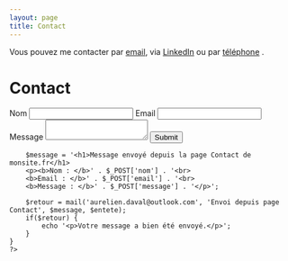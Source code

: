 ```yaml
---
layout: page
title: Contact
---
```


<p> Vous pouvez me contacter par <a href="mailto:aurelien.daval@outlook.com?subject=Demande d'information">email</a>, via <a href="https://www.linkedin.com/in/aureliendaval/">LinkedIn</a> ou par <a href="tel:+33666236964">téléphone</a> .</p>

<html>

<head>
    <meta charset="utf-8">
    <title>Contact</title>
</head>

<body>
    <h1>Contact</h1>
    <form method="post">
        <label>Nom</label>
        <input type="text" name="nom" required>
        <label>Email</label>
        <input type="email" name="email" required>
        <label>Message</label>
        <textarea name="message" required></textarea>
        <input type="submit">
    </form>
    <?php
    if(isset($_POST['message'])){
        $entete  = 'MIME-Version: 1.0' . "\r\n";
        $entete .= 'Content-type: text/html; charset=utf-8' . "\r\n";
        $entete .= 'From: ' . $_POST['email'] . "\r\n";

        $message = '<h1>Message envoyé depuis la page Contact de monsite.fr</h1>
        <p><b>Nom : </b>' . $_POST['nom'] . '<br>
        <b>Email : </b>' . $_POST['email'] . '<br>
        <b>Message : </b>' . $_POST['message'] . '</p>';

        $retour = mail('aurelien.daval@outlook.com', 'Envoi depuis page Contact', $message, $entete);
        if($retour) {
            echo '<p>Votre message a bien été envoyé.</p>';
        }
    }
    ?>
</body>
</html>
